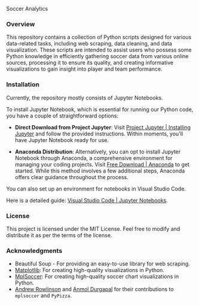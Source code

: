 Soccer Analytics

### Overview

This repository contains a collection of Python scripts designed for various data-related tasks, including web scraping, data cleaning, and data visualization. These scripts are intended to assist users who possess some Python knowledge in efficiently gathering soccer data from various online sources, processing it to ensure its quality, and creating informative visualizations to gain insight into player and team performance.

### Installation

Currently, the repository mostly consists of Jupyter Notebooks.

To install Jupyter Notebook, which is essential for running our Python code, you have a couple of straightforward options:

- **Direct Download from Project Jupyter**: Visit [Project Jupyter | Installing Jupyter](https://jupyter.org/install) and follow the provided instructions. Within moments, you'll have Jupyter Notebook ready for use.
  
- **Anaconda Distribution**: Alternatively, you can opt to install Jupyter Notebook through Anaconda, a comprehensive environment for managing your coding projects. Visit [Free Download | Anaconda](https://www.anaconda.com/products/distribution) to get started. While this method involves a few additional steps, Anaconda offers clear guidance throughout the process.
  

You can also set up an environment for notebooks in Visual Studio Code.

Here is a detailed guide: [Visual Studio Code | Jupyter Notebooks](https://code.visualstudio.com/docs/datascience/jupyter-notebooks).

### License

This project is licensed under the MIT License. Feel free to modify and distribute it as per the terms of the license.

### Acknowledgments

- Beautiful Soup - For providing an easy-to-use library for web scraping.
- [Matplotlib](https://matplotlib.org/): For creating high-quality visualizations in Python.
- [MplSoccer](https://github.com/andrewRowlinson/mplsoccer): For creating high-quality soccer chart visualizations in Python.
- [Andrew Rowlinson](https://github.com/andrewRowlinson) and [Anmol Durgapal](https://github.com/Slothfulwave612) for their contributions to `mplsoccer` and `PyPizza`.
